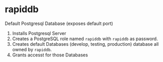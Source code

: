 # rapiddb
Default Postgresql Database (exposes default port)

1. Installs Postgresql Server 
2. Creates a PostgreSQL role named ``rapiddb`` with ``rapiddb`` as password.
3. Creates default Databases (develop, testing, production) database all owned by ``rapiddb``.
4. Grants accesst for those Databases